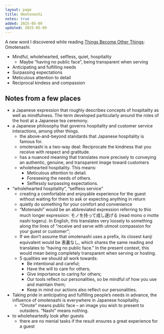 ```yaml
---
layout: page
title: Omotenashi
notes: true
added: 2025-05-09
updated: 2025-05-09
---
```


A new word I discovered while reading [Things Become Other Things](https://craigmod.com/books/things_become_other_things/): Omotenashi. 

- Mindful, wholehearted, selfless, quiet, hospitality
    - Maybe “having no public face”, being transparent when serving
- Anticipating and fulfilling needs
- Surpassing expectations
- Meticulous attention to detail
- Reciprocal kindess and compassion

## Notes from a few places

- a Japanese expression that roughly describes concepts of hospitality as well as mindfulness. The term developed particularly around the roles of the host at a Japanese tea ceremony.
- a Japanese philosophy that governs hospitality and customer service interactions, among other things.
    - the above-and-beyond standards that Japanese hospitality is famous for.
    - omotenashi is a two-way deal: Reciprocate the kindness that you receive with respect and gratitude.
    - has a nuanced meaning that translates more precisely to conveying an authentic, genuine, and transparent image toward customers
    - wholehearted hospitality. This means:
        - Meticulous attention to detail.
        - Foreseeing the needs of others.
        - Selflessly surpassing expectations.
- “wholehearted hospitality”, “selfless service”
    - creating a comfortable and enjoyable experience for the guest without waiting for them to ask or expecting anything in return
    - quietly do something for your comfort and convenience
    - “Motenashi” would be an abbreviated expression referring to this much longer expression: モノを持って成し遂げる (read mono o motte nashi togeru). In English, this translates very loosely to something along the lines of “receive and serve with utmost compassion for your guest or customer”;
    - If we don’t assume that omotenashi uses a prefix, its closest kanji equivalent would be 表裏なし, which shares the same reading and translates to “having no public face.” In the present context, this would mean being completely transparent when serving or hosting.
    - 5 qualities we should all work towards:
        - Be intentional and careful;
        - Have the will to care for others;
        - Give importance to caring for others;
        - Our tools reflect our personalities, so be mindful of how you use and maintain them;
        - Keep in mind our actions also reflect our personalities.
- Taking pride in anticipating and fulfilling people’s needs in advance, the influence of omotenashi is everywhere in Japanese hospitality.
    - “Omote” means public face – an image you wish to present to outsiders. “Nashi” means nothing.
- to wholeheartedly look after guests
    - there are no menial tasks if the result ensures a great experience for a guest